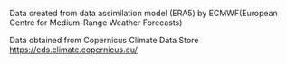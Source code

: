 Data created from data assimilation model (ERA5) by 
ECMWF(European Centre for Medium-Range Weather Forecasts)

Data obtained from Copernicus Climate Data Store 
https://cds.climate.copernicus.eu/
